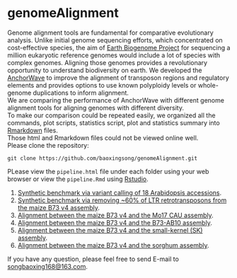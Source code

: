 # genomeAlignment
Genome alignment tools are fundamental for comparative evolutionary analysis. Unlike initial genome sequencing efforts, which concentrated on cost-effective species, the aim of [Earth Biogenome Project](https://www.earthbiogenome.org/) for sequencing a million eukaryotic reference genomes would include a lot of species with complex genomes. Aligning those genomes provides a revolutionary opportunity to understand biodiversity on earth. We developed the [AnchorWave](https://github.com/baoxingsong/anchorwave) to improve the alignment of  transposon regions and regulatory elements and provides options to use known polyploidy levels or whole-genome duplications to inform alignment.  
We are comparing the performance of AnchorWave with different genome alignment tools for aligning genomes with different diversity.  
To make our comparison could be repeated easily, we organized all the commands, plot scripts, statistics script, plot and statistics summary into [Rmarkdown](https://bookdown.org/yihui/rmarkdown/) files.  
Those html and Rmarkdown files could not be viewed online well.  
Please clone the repository:
```
git clone https://github.com/baoxingsong/genomeAlignment.git
```

PLease view the `pipeline.html` file under each folder using your web browser or view the `pipeline.Rmd` using [Rstudio](https://www.rstudio.com/).
1) [Synthetic benchmark via variant calling of 18 Arabidopsis accessions](./Arabidopsis/).
2) [Synthetic benchmark via removing ~60% of LTR retrotransposons from the maize B73 v4 assembly](./maizeTE/).
3) [Alignment between the maize B73 v4 and the Mo17 CAU assembly](./alignb73againstmo17/).
4) [Alignment between the maize B73 v4 and the B73-AB10 assembly](./B73-AB10/).
5) [Alignment between the maize B73 v4 and the small-kernel (SK) assembly](./maizeSK/).
6) [Alignment between the maize B73 v4 and the sorghum assembly](./sorghum_maize/).

If you have any question, please feel free to send E-mail to songbaoxing168@163.com.
